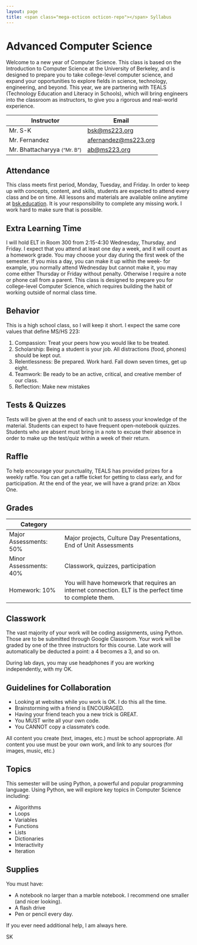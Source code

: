 ```yaml
---
layout: page
title: <span class="mega-octicon octicon-repo"></span> Syllabus
---
```


# Advanced Computer Science


Welcome to a new year of Computer Science. This class is based on the Introduction to Computer Science at the University of Berkeley, and is designed to prepare you to take college-level computer science, and expand your opportunities to explore fields in science, technology, engineering, and beyond. This year, we are partnering with TEALS (Technology Education and Literacy in Schools), which will bring engineers into the classroom as instructors, to give you a rigorous and real-world experience.

| Instructor | Email |
|---|---|
| Mr. S-K |[bsk@ms223.org](mailto:bsk@ms223.org)  |
|	Mr. Fernandez  |	[afernandez@ms223.org](mailto:afernandez@ms223.org)   |
|Mr. Bhattacharyya <small>(“Mr. B”)</small>|[ab@ms223.org](mailto:ab@ms223.org) |

## Attendance
This class meets first period, Monday, Tuesday, and Friday. In order to keep up with concepts, content, and skills, students are expected to attend every class and be on time.
All lessons and materials are available online anytime at [bsk.education](http://bsk.education). It is your responsibility to complete any missing work. I work hard to make sure that is possible.

## Extra Learning Time
I will hold ELT in Room 300 from 2:15-4:30 Wednesday, Thursday, and Friday. I expect that you attend at least one day a week, and it will count as a homework grade. You may choose your day during the first week of the semester. If you miss a day, you can make it up within the week- for example, you normally attend Wednesday but cannot make it, you may come either Thursday or Friday without penalty. Otherwise I require a note or phone call from a parent.
This class is designed to prepare you for college-level Computer Science, which requires building the habit of working outside of normal class time.


## Behavior
This is a high school class, so I will keep it short. I expect the same core values that define MS/HS 223:

1. Compassion:  Treat your peers how you would like to be treated.
2. Scholarship: Being a student is your job. All distractions (food, phones) should be kept out.
3. Relentlessness: Be prepared. Work hard. Fall down seven times, get up eight.
4. Teamwork: Be ready to be an active, critical, and creative member of our class.
5. Reflection: Make new mistakes


## Tests & Quizzes
Tests will be given at the end of each unit to assess your knowledge of the material.
Students can expect to have frequent open-notebook quizzes. Students who are absent must bring in a note to excuse their absence in order to make up the test/quiz within a week of their return.


## Raffle
To help encourage your punctuality, TEALS has provided prizes for a weekly raffle. You can get a raffle ticket for getting to class early, and for participation.
At the end of the year, we will have a grand prize: an Xbox One.


## Grades

| Category | |
|---|---|
|  Major Assessments: 50%  | Major projects, Culture Day Presentations, End of Unit Assessments |
|Minor Assessments: 40%|Classwork, quizzes, participation|
|Homework: 10%|You will have homework that requires an internet connection. ELT is the perfect time to complete them.|

## Classwork
The vast majority of your work will be coding assignments, using Python. Those are to be submitted through Google Classroom. Your work will be graded by one of the three instructors for this course. Late work will automatically be deducted a point: a 4 becomes a 3, and so on.


During lab days, you may use headphones if you are working independently, with my OK.

## Guidelines for Collaboration
* Looking at websites while you work is OK. I do this all the time.
* Brainstorming with a friend is ENCOURAGED.
* Having your friend teach you a new trick is GREAT.
* You MUST write all your own code.
* You CANNOT copy a classmate’s code.

All content you create (text, images, etc.) must be school appropriate.
All content you use must be your own work, and link to any sources (for images, music, etc.)


## Topics
This semester will be using Python, a powerful and popular programming language. Using Python, we will explore key topics in Computer Science including:

* Algorithms
* Loops
* Variables
* Functions
* Lists
* Dictionaries
* Interactivity
* Iteration


## Supplies
You must have:

* A notebook no larger than a marble notebook. I recommend one smaller (and nicer looking).
* A flash drive
* Pen or pencil every day.

If you ever need additional help, I am always here.


SK
